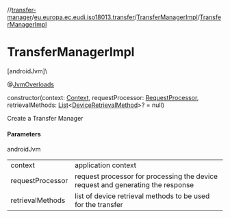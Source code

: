 //[transfer-manager](../../../index.md)/[eu.europa.ec.eudi.iso18013.transfer](../index.md)/[TransferManagerImpl](index.md)/[TransferManagerImpl](-transfer-manager-impl.md)

# TransferManagerImpl

[androidJvm]\

@[JvmOverloads](https://kotlinlang.org/api/latest/jvm/stdlib/kotlin.jvm/-jvm-overloads/index.html)

constructor(context: [Context](https://developer.android.com/reference/kotlin/android/content/Context.html), requestProcessor: [RequestProcessor](../../eu.europa.ec.eudi.iso18013.transfer.response/-request-processor/index.md), retrievalMethods: [List](https://kotlinlang.org/api/latest/jvm/stdlib/kotlin.collections/-list/index.html)&lt;[DeviceRetrievalMethod](../../eu.europa.ec.eudi.iso18013.transfer.engagement/-device-retrieval-method/index.md)&gt;? = null)

Create a Transfer Manager

#### Parameters

androidJvm

| | |
|---|---|
| context | application context |
| requestProcessor | request processor for processing the device request and generating the response |
| retrievalMethods | list of device retrieval methods to be used for the transfer |
